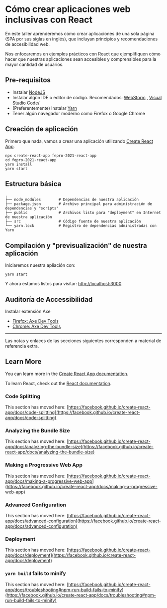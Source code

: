 # Cómo crear aplicaciones web inclusivas con React

En este taller aprenderemos cómo crear aplicaciones de una sola página (SPA por sus siglas en inglés), que incluyan
principios y recomendaciones de accesibilidad web.

Nos enfocaremos en ejemplos prácticos con React que ejemplifiquen cómo hacer que nuestras aplicaciones sean accesibles y
comprensibles para la mayor cantidad de usuarios.

## Pre-requisitos

- Instalar [NodeJS](https://nodejs.org/en/download/)
- Instalar algún IDE o editor de código. Recomendados: [WebStorm](https://www.jetbrains.com/webstorm/)
  , [Visual Studio Code](https://code.visualstudio.com/)/
- (Preferentemente) Instalar [Yarn](https://classic.yarnpkg.com/en/docs/install/#mac-stable)
- Tener algún navegador moderno como Firefox o Google Chrome

## Creación de aplicación

Primero que nada, vamos a crear una aplicación
utilizando [Create React App](https://github.com/facebook/create-react-app).

```
npx create-react-app fepro-2021-react-app
cd fepro-2021-react-app
yarn install
yarn start
```

## Estructura básica

```
.
├── node_modules        # Dependencias de nuestra aplicación
├── package.json        # Archivo principal para administración de dependencias y "scripts"
├── public              # Archivos listo para "deployment" en Internet de nuestra aplicación
├── src                 # Código fuente de nuestra aplicación
└── yarn.lock           # Registro de dependencias administradas con Yarn
```

## Compilación y "previsualización" de nuestra aplicación

Iniciaremos nuestra apliación con:

```
yarn start
```

Y ahora estamos listos para visitar: [http://localhost:3000](http://localhost:3000).

## Auditoría de Accessibilidad

Instalar extensión Axe

- [Firefox: Axe Dev Tools](https://addons.mozilla.org/en-US/firefox/addon/axe-devtools/)
- [Chrome: Axe Dev Tools](https://chrome.google.com/webstore/detail/axe-devtools-web-accessib/lhdoppojpmngadmnindnejefpokejbdd?hl=en-US)

----

Las notas y enlaces de las secciones siguientes corresponden a material de referencia extra.

## Learn More

You can learn more in
the [Create React App documentation](https://facebook.github.io/create-react-app/docs/getting-started).

To learn React, check out the [React documentation](https://reactjs.org/).

### Code Splitting

This section has moved
here: [https://facebook.github.io/create-react-app/docs/code-splitting](https://facebook.github.io/create-react-app/docs/code-splitting)

### Analyzing the Bundle Size

This section has moved
here: [https://facebook.github.io/create-react-app/docs/analyzing-the-bundle-size](https://facebook.github.io/create-react-app/docs/analyzing-the-bundle-size)

### Making a Progressive Web App

This section has moved
here: [https://facebook.github.io/create-react-app/docs/making-a-progressive-web-app](https://facebook.github.io/create-react-app/docs/making-a-progressive-web-app)

### Advanced Configuration

This section has moved
here: [https://facebook.github.io/create-react-app/docs/advanced-configuration](https://facebook.github.io/create-react-app/docs/advanced-configuration)

### Deployment

This section has moved
here: [https://facebook.github.io/create-react-app/docs/deployment](https://facebook.github.io/create-react-app/docs/deployment)

### `yarn build` fails to minify

This section has moved
here: [https://facebook.github.io/create-react-app/docs/troubleshooting#npm-run-build-fails-to-minify](https://facebook.github.io/create-react-app/docs/troubleshooting#npm-run-build-fails-to-minify)

